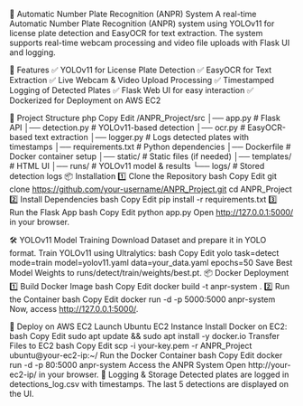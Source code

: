 🚗 Automatic Number Plate Recognition (ANPR) System
A real-time Automatic Number Plate Recognition (ANPR) system using YOLOv11 for license plate detection and EasyOCR for text extraction. The system supports real-time webcam processing and video file uploads with Flask UI and logging.


🚀 Features
✅ YOLOv11 for License Plate Detection
✅ EasyOCR for Text Extraction
✅ Live Webcam & Video Upload Processing
✅ Timestamped Logging of Detected Plates
✅ Flask Web UI for easy interaction
✅ Dockerized for Deployment on AWS EC2

📂 Project Structure
php
Copy
Edit
/ANPR_Project/src
│── app.py                # Flask API
│── detection.py          # YOLOv11-based detection
│── ocr.py                # EasyOCR-based text extraction
│── logger.py             # Logs detected plates with timestamps
│── requirements.txt      # Python dependencies
│── Dockerfile            # Docker container setup
│── static/               # Static files (if needed)
│── templates/            # HTML UI
│── runs/                 # YOLOv11 model & results
└── logs/                 # Stored detection logs
📦 Installation
1️⃣ Clone the Repository
bash
Copy
Edit
git clone https://github.com/your-username/ANPR_Project.git
cd ANPR_Project
2️⃣ Install Dependencies
bash
Copy
Edit
pip install -r requirements.txt
3️⃣ Run the Flask App
bash
Copy
Edit
python app.py
Open http://127.0.0.1:5000/ in your browser.

🛠 YOLOv11 Model Training
Download Dataset and prepare it in YOLO format.
Train YOLOv11 using Ultralytics:
bash
Copy
Edit
yolo task=detect mode=train model=yolov11.yaml data=your_data.yaml epochs=50
Save Best Model Weights to runs/detect/train/weights/best.pt.
📦 Docker Deployment
1️⃣ Build Docker Image
bash
Copy
Edit
docker build -t anpr-system .
2️⃣ Run the Container
bash
Copy
Edit
docker run -d -p 5000:5000 anpr-system
Now, access http://127.0.0.1:5000/.

🚀 Deploy on AWS EC2
Launch Ubuntu EC2 Instance
Install Docker on EC2:
bash
Copy
Edit
sudo apt update && sudo apt install -y docker.io
Transfer Files to EC2
bash
Copy
Edit
scp -i your-key.pem -r ANPR_Project ubuntu@your-ec2-ip:~/
Run the Docker Container
bash
Copy
Edit
docker run -d -p 80:5000 anpr-system
Access the ANPR System
Open http://your-ec2-ip/ in your browser.
📝 Logging & Storage
Detected plates are logged in detections_log.csv with timestamps.
The last 5 detections are displayed on the UI.
